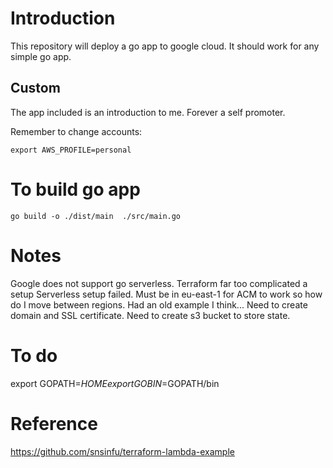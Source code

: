 # Introduction 

This repository will deploy a go app to google cloud. It should work for any simple go app. 

## Custom

The app included is an introduction to me. Forever a self promoter. 

Remember to change accounts:

```
export AWS_PROFILE=personal
```

# To build go app

```
go build -o ./dist/main  ./src/main.go
```


# Notes

Google does not support go serverless. 
Terraform far too complicated a setup
Serverless setup failed.
Must be in eu-east-1 for ACM to work so how do I move between regions. Had an old example I think...
Need to create domain and SSL certificate.
Need to create s3 bucket to store state.

# To do 

export GOPATH=$HOME
export GOBIN=$GOPATH/bin

# Reference 

https://github.com/snsinfu/terraform-lambda-example